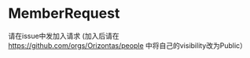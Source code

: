 # MemberRequest
请在issue中发加入请求
(加入后请在 https://github.com/orgs/Orizontas/people 中将自己的visibility改为Public）
